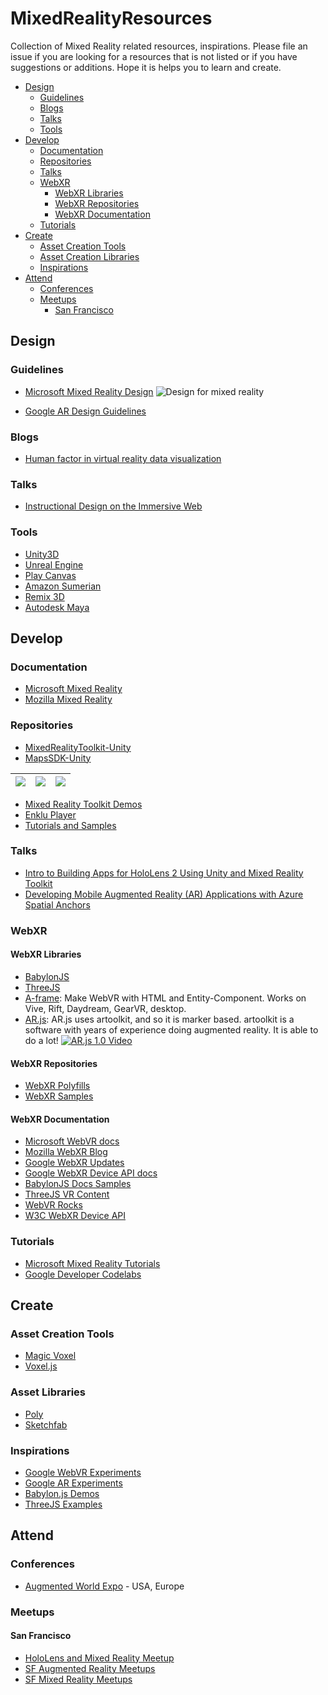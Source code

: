 # MixedRealityResources
Collection of Mixed Reality related resources, inspirations. Please file an issue if you are looking for a resources that is not listed or if you have suggestions or additions. Hope it is helps you to learn and create. 

* [Design](#design)
  * [Guidelines](#guidelines)
  * [Blogs](#blogs)
  * [Talks](#talks)
  * [Tools](#tools)
* [Develop](#develop)
  * [Documentation](#documentation)
  * [Repositories](#repositories)
  * [Talks](#talks)
  * [WebXR](#webxr)
    * [WebXR Libraries](#webxr-libraries)
    * [WebXR Repositories](#webxr-repositories)
    * [WebXR Documentation](#webxr-documentation)
  * [Tutorials](#tutorials)
* [Create](#create)
    * [Asset Creation Tools](#asset-creation-tools)
    * [Asset Creation Libraries](#asset-creation-libraries)
    * [Inspirations](#inspirations)
* [Attend](#attend)
    * [Conferences](#confereces)
    * [Meetups](#meetups)
        * [San Francisco](#san-francisco)

## Design

### Guidelines

* [Microsoft Mixed Reality Design](https://docs.microsoft.com/windows/mixed-reality/design?WT.mc_id=mixedrealityresources-github-ayyonet)
 ![Design for mixed reality](images/bicycle-leschi10.gif)

* [Google AR Design Guidelines](https://designguidelines.withgoogle.com/ar-design/augmented-reality-design-guidelines/introduction.html)

### Blogs

* [Human factor in virtual reality data visualization](https://medium.com/inborn-experience/vr-dataviz-41ef0dc879c)

### Talks

* [Instructional Design on the Immersive Web](https://youtu.be/ZX_8fiW1_Y4?t=220)

### Tools

* [Unity3D](https://unity.com/)
* [Unreal Engine](https://www.unrealengine.com/en-US/what-is-unreal-engine-4)
* [Play Canvas](https://playcanvas.com/)
* [Amazon Sumerian](https://aws.amazon.com/sumerian/)
* [Remix 3D](https://www.remix3d.com/discover?section=34b78f58881242e4ab611e4ab5ffaa78?WT.mc_id=mixedrealityresources-github-ayyonet)
* [Autodesk Maya](https://www.autodesk.com/products/maya/overview)

## Develop

### Documentation

* [Microsoft Mixed Reality](https://docs.microsoft.com/windows/mixed-reality/development?WT.mc_id=mixedrealityresources-github-ayyonet)
* [Mozilla Mixed Reality](https://mixedreality.mozilla.org/)

### Repositories

* [MixedRealityToolkit-Unity](https://github.com/microsoft/MixedRealityToolkit-Unity?WT.mc_id=mixedrealityresources-github-ayyonet)
* [MapsSDK-Unity](https://github.com/microsoft/MapsSDK-Unity?WT.mc_id=mixedrealityresources-github-ayyonet)

| <img src="https://github.com/Microsoft/MapsSDK-Unity/wiki/Content/BoulderBalloon.gif"> | <img src="https://github.com/Microsoft/MapsSDK-Unity/wiki/Content/WeatherCube.gif"> | <img src="https://github.com/Microsoft/MapsSDK-Unity/wiki/Content/MtFujiZoom.gif">
| :--- | :--- | :--- |

* [Mixed Reality Toolkit Demos](https://github.com/microsoft/MixedRealityToolkit-Unity/tree/mrtk_release/Assets/MixedRealityToolkit.Examples/Demos?WT.mc_id=mixedrealityresources-github-ayyonet)
* [Enklu Player](https://github.com/enklu/enklu-samples)
* [Tutorials and Samples](https://docs.microsoft.com/windows/mixed-reality/tutorials?WT.mc_id=mixedrealityresources-github-ayyonet)

### Talks

* [Intro to Building Apps for HoloLens 2 Using Unity and Mixed Reality Toolkit](https://mybuild.techcommunity.microsoft.com/sessions/77094?source=sessions#top-anchor&WT.mc_id==mixedrealityresources-github-ayyonet)
* [Developing Mobile Augmented Reality (AR) Applications with Azure Spatial Anchors](https://mybuild.techcommunity.microsoft.com/sessions/77246?source=sessions&WT.mc_id==mixedrealityresources-github-ayyonet#top-anchor)

### WebXR

#### WebXR Libraries

* [BabylonJS](https://github.com/BabylonJS?WT.mc_id=mixedrealityresources-github-ayyonet)
* [ThreeJS](https://threejs.org/)
* [A-frame](https://aframe.io/): Make WebVR with HTML and Entity-Component. Works on Vive, Rift, Daydream, GearVR, desktop.
* [AR.js](https://github.com/jeromeetienne/AR.js): AR.js uses artoolkit, and so it is marker based. artoolkit is a software with years of experience doing augmented reality. It is able to do a lot!
[![AR.js 1.0 Video](https://cloud.githubusercontent.com/assets/252962/23441016/ab6900ce-fe17-11e6-971b-24614fb8ac0e.png)](https://youtu.be/0MtvjFg7tik)

#### WebXR Repositories 

* [WebXR Polyfills](https://github.com/immersive-web/webxr-polyfill)
* [WebXR Samples](https://immersive-web.github.io/webxr-samples/)

#### WebXR Documentation

* [Microsoft WebVR docs](https://docs.microsoft.com/windows/mixed-reality/using-webvr-in-edge-with-windows-mixed-reality?WT.mc_id=mixedrealityresources-github-ayyonet)
* [Mozilla WebXR Blog](https://blog.mozvr.com/tag/webxr/)
* [Google WebXR Updates](https://developers.google.com/web/updates/tags/webxr)
* [Google WebXR Device API docs](https://developers.google.com/web/fundamentals/vr/status/#xrdevice)
* [BabylonJS Docs Samples](https://doc.babylonjs.com/examples/?WT.mc_id=mixedrealityresources-github-ayyonet)
* [ThreeJS VR Content](https://threejs.org/docs/index.html#manual/en/introduction/How-to-create-VR-content)
* [WebVR Rocks](https://webvr.rocks/)
* [W3C WebXR Device API](https://www.w3.org/TR/webxr/)

### Tutorials

* [Microsoft Mixed Reality Tutorials](https://docs.microsoft.com/windows/mixed-reality/tutorials?WT.mc_id=mixedrealityresources-github-ayyonet)
* [Google Developer Codelabs](https://codelabs.developers.google.com/?cat=Augmented+Reality)


## Create

### Asset Creation Tools

* [Magic Voxel](https://ephtracy.github.io/index.html?page=mv_main)
* [Voxel.js](http://voxeljs.com/#what)


### Asset Libraries

* [Poly](https://poly.google.com/)
* [Sketchfab](https://sketchfab.com/)

### Inspirations

* [Google WebVR Experiments](https://experiments.withgoogle.com/collection/webvr)
* [Google AR Experiments](https://experiments.withgoogle.com/collection/ar)
* [Babylon.js Demos](https://www.babylonjs.com/community/?WT.mc_id=mixedrealityresources-github-ayyonet)
* [ThreeJS Examples](https://threejs.org/)

## Attend

### Conferences

* [Augmented World Expo](https://www.awexr.com/) - USA, Europe

### Meetups

#### San Francisco

* [HoloLens and Mixed Reality Meetup](https://www.meetup.com/hololens-mr/members/?sort=join_date&desc=true)
* [SF Augmented Reality Meetups](https://www.meetup.com/topics/augmented-reality/us/ca/san_francisco/)
* [SF Mixed Reality Meetups](https://www.meetup.com/topics/augmented-mixed-reality/us/ca/san_francisco/)
